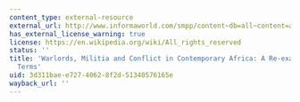 ```yaml
---
content_type: external-resource
external_url: http://www.informaworld.com/smpp/content~db=all~content=a787278362
has_external_license_warning: true
license: https://en.wikipedia.org/wiki/All_rights_reserved
status: ''
title: 'Warlords, Militia and Conflict in Contemporary Africa: A Re-examination of
  Terms'
uid: 3d311bae-e727-4062-8f2d-51340576165e
wayback_url: ''
---
```

